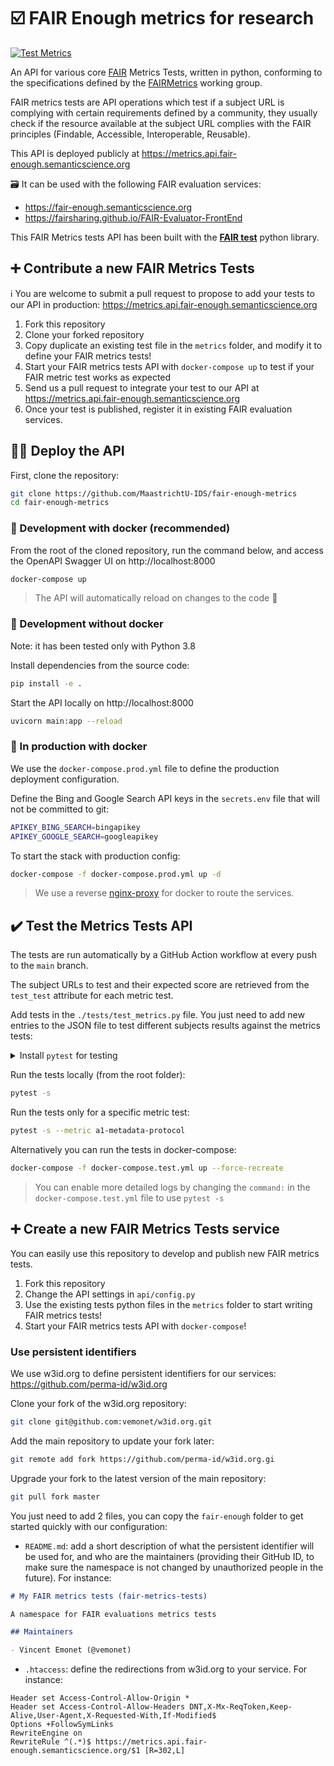 # ☑️ FAIR Enough metrics for research

[![Test Metrics](https://github.com/MaastrichtU-IDS/fair-enough-metrics/actions/workflows/test.yml/badge.svg)](https://github.com/MaastrichtU-IDS/fair-enough-metrics/actions/workflows/test.yml)

An API for various core [FAIR](https://www.go-fair.org/fair-principles) Metrics Tests, written in python, conforming to the specifications defined by the [FAIRMetrics](https://github.com/FAIRMetrics/Metrics) working group.

FAIR metrics tests are API operations which test if a subject URL is complying with certain requirements defined by a community, they usually check if the resource available at the subject URL complies with the FAIR principles (Findable, Accessible, Interoperable, Reusable).

This API is deployed publicly at https://metrics.api.fair-enough.semanticscience.org

🗃️ It can be used with the following FAIR evaluation services:

* https://fair-enough.semanticscience.org
* https://fairsharing.github.io/FAIR-Evaluator-FrontEnd

This FAIR Metrics tests API has been built with the [**FAIR test**](https://maastrichtu-ids.github.io/fair-test/) python library.

## ➕ Contribute a new FAIR Metrics Tests

ℹ️ You are welcome to submit a pull request to propose to add your tests to our API in production: https://metrics.api.fair-enough.semanticscience.org

1. Fork this repository
1. Clone your forked repository
2. Copy duplicate an existing test file in the `metrics` folder,  and modify it to define your FAIR metrics tests!
3. Start your FAIR metrics tests API with `docker-compose up` to test if your FAIR metric test works as expected
3. Send us a pull request to integrate your test to our API at https://metrics.api.fair-enough.semanticscience.org
3. Once your test is published, register it in existing FAIR evaluation services.

## 🧑‍💻 Deploy the API

First, clone the repository:

```bash
git clone https://github.com/MaastrichtU-IDS/fair-enough-metrics
cd fair-enough-metrics
```

### 🐳 Development with docker (recommended)

From the root of the cloned repository, run the command below, and access the OpenAPI Swagger UI on http://localhost:8000

```bash
docker-compose up
```

> The API will automatically reload on changes to the code 🔄

### 🐍 Development without docker

Note: it has been tested only with Python 3.8

Install dependencies from the source code:

```bash
pip install -e .
```

Start the API locally on http://localhost:8000

```bash
uvicorn main:app --reload
```

### 🚀 In production with docker

We use the `docker-compose.prod.yml` file to define the production deployment configuration.

Define the Bing and Google Search API keys in the `secrets.env` file that will not be committed to git:

```bash
APIKEY_BING_SEARCH=bingapikey
APIKEY_GOOGLE_SEARCH=googleapikey
```

To start the stack with production config:

```bash
docker-compose -f docker-compose.prod.yml up -d
```

> We use a reverse [nginx-proxy](https://github.com/nginx-proxy/nginx-proxy) for docker to route the services.

## ✔️ Test the Metrics Tests API

The tests are run automatically by a GitHub Action workflow at every push to the `main` branch.

The subject URLs to test and their expected score are retrieved from the `test_test` attribute for each metric test.

Add tests in the `./tests/test_metrics.py` file. You just need to add new entries to the JSON file to test different subjects results against the metrics tests:

<details><summary>Install <code>pytest</code> for testing</summary>

```bash
pip install pytest
```
</details>

Run the tests locally (from the root folder):

```bash
pytest -s
```

Run the tests only for a specific metric test:

```bash
pytest -s --metric a1-metadata-protocol
```

Alternatively you can run the tests in docker-compose:

```bash
docker-compose -f docker-compose.test.yml up --force-recreate
```

> You can enable more detailed logs by changing the `command:` in the `docker-compose.test.yml` file to use `pytest -s`

## ➕ Create a new FAIR Metrics Tests service

You can easily use this repository to develop and publish new FAIR metrics tests. 

1. Fork this repository
2. Change the API settings in `api/config.py`
3. Use the existing tests python files in the `metrics` folder to start writing FAIR metrics tests!
4. Start your FAIR metrics tests API with `docker-compose`!

### Use persistent identifiers

We use w3id.org to define persistent identifiers for our services: https://github.com/perma-id/w3id.org

Clone your fork of the w3id.org repository:

```bash
git clone git@github.com:vemonet/w3id.org.git
```

Add the main repository to update your fork later:

```bash
git remote add fork https://github.com/perma-id/w3id.org.gi
```

Upgrade your fork to the latest version of the main repository:

```bash
git pull fork master
```

You just need to add 2 files, you can copy the `fair-enough` folder to get started quickly with our configuration:

* `README.md`: add a short description of what the persistent identifier will be used for, and who are the maintainers (providing their GitHub ID, to make sure the namespace is not changed by unauthorized people in the future). For instance:

```markdown
# My FAIR metrics tests (fair-metrics-tests)

A namespace for FAIR evaluations metrics tests

## Maintainers

- Vincent Emonet (@vemonet)
```

* `.htaccess`: define the redirections from w3id.org to your service. For instance:

```htaccess
Header set Access-Control-Allow-Origin *
Header set Access-Control-Allow-Headers DNT,X-Mx-ReqToken,Keep-Alive,User-Agent,X-Requested-With,If-Modified$
Options +FollowSymLinks
RewriteEngine on
RewriteRule ^(.*)$ https://metrics.api.fair-enough.semanticscience.org/$1 [R=302,L]
```



